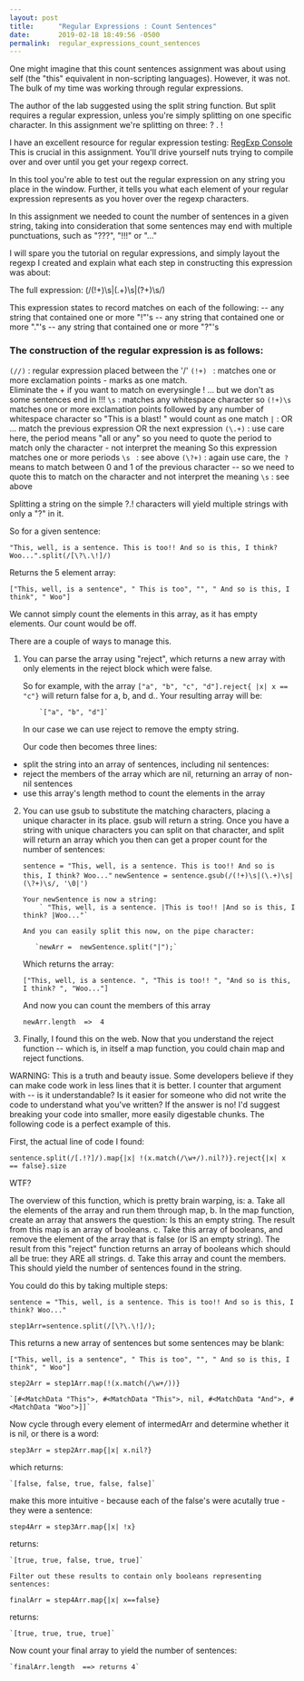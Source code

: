 ```yaml
---
layout: post
title:      "Regular Expressions : Count Sentences"
date:       2019-02-18 18:49:56 -0500
permalink:  regular_expressions_count_sentences
---
```



One might imagine that this count sentences assignment was about using self (the "this" equivalent in non-scripting languages).  However, it was not.  The bulk of my time was working through regular expressions.

The author of the lab suggested using the split string function.  But split requires a regular expression, unless you're simply splitting on one specific character.  In this assignment we're splitting on three:  ? . !

I have an excellent resource for regular expression testing: [RegExp Console](https://regexr.com/)  This is crucial in this assignment.  You'll drive yourself nuts trying to compile over and over until you get your regexp correct.

In this tool you're able to test out the regular expression on any string you place in the window.  Further, it tells you what each element of your regular expression represents as you hover over the regexp characters.

In this assignment we needed to count the number of sentences in a given string, taking into consideration that some sentences may end with multiple punctuations, such as "???", "!!!" or "..."  

I will spare you the tutorial on regular expressions, and simply layout the regexp I created and explain what each step in constructing this expression was about:

The full expression:   (/(!+)\s|(\.+)\s|(\?+)\s/)

This expression states to record matches on each of the following:
    -- any string that contained one or more "!"'s
		-- any string that contained one or more "."'s
		-- any string that contained one or more "?"'s
		 
		
### The construction of the regular expression is as follows:

`(//)`        :        regular expression placed between the '/'
`(!+) `      :        matches one or more exclamation points - marks as one match.  
                         Eliminate the + if you want to match on everysingle ! ... but we don't as some sentences end in !!!
`\s`         :        matches any whitespace character
                           so `(!+)\s` matches one or more exclamation points followed by any number of 
													 whitespace character so "This is a blast!     "   would count as one match
`|`            :       OR ... match the previous expression OR the next expression
`(\.+)`     :       use care here, the period means "all or any" so you need to quote the
period to match only the character - not interpret the meaning
So this expression matches one or more periods
`\s `       :       see above
` (\?+) ` :       again use care, the` ?` means to match between 0 and 1 of the previous
character -- so we need to quote this to match on the character
and not interpret the meaning
`\s`        :        see above  
		
	



Splitting a string on the simple ?.! characters will yield multiple strings with only a "?" in it.

So for a given sentence:  

 `"This, well, is a sentence. This is too!! And so is this, I think? Woo...".split(/[\?\.\!]/)`




Returns the 5 element array: 

 `["This, well, is a sentence", " This is too", "", " And so is this, I think", " Woo"]`



 
We cannot simply count the elements in this array, as it has empty elements.  Our count would be off.
 
There are a couple of ways to manage this.
 
1.  You can parse the array using "reject", which returns a new array with only elements in the reject block which were false.
  
       So for example, with the array `["a", "b", "c", "d"].reject{ |x| x == "c"}`
 			will return false for a, b, and d..  Your resulting array will be:
 			
			`["a", "b", "d"]`
					

	In our case we can use reject to remove the empty string.
	
	Our code then becomes three lines:
* split the string into an array of sentences, including nil sentences:
* reject the members of the array which are nil, returning an array of non-nil sentences
* use this array's length method to count the elements in the array
		
 2.  You can use gsub to substitute the matching characters, placing a unique character in its place.  gsub will return a string.  Once you have a string with unique characters you can split on that character, and split will return an array which you then can get a proper count for the number of sentences:

     `sentence = "This, well, is a sentence. This is too!! And so is this, I think? Woo..."`
		 `newSentence = sentence.gsub(/(!+)\s|(\.+)\s|(\?+)\s/, '\0|')`
 		 
 		 Your newSentence is now a string:
 		     ` "This, well, is a sentence. |This is too!! |And so is this, I think? |Woo..."`
		 
		 And you can easily split this now, on the pipe character:
		 
			`newArr =  newSentence.split("|");`
 		 
	 Which returns the array:
	 
		`["This, well, is a sentence. ", "This is too!! ", "And so is this, I think? ", "Woo..."]`
		 
	 And now you can count the members of this array

	 `newArr.length  =>  4`
 		 
 
3.  Finally, I found this on the web.  Now that you understand the reject function -- which is, in itself a map function, you could chain map and reject functions.

WARNING:  This is a truth and beauty issue.  Some developers believe if they can make code work in less lines that it is better.  I counter that argument with -- is it understandable?  Is it easier for someone who did not write the code to understand what you've written?  If the answer is no!  I'd suggest breaking your code into smaller, more easily digestable chunks.  The following code is a perfect example of this.

First, the actual line of code I found:

`sentence.split(/[.!?]/).map{|x| !(x.match(/\w+/).nil?)}.reject{|x| x == false}.size `
 
 WTF?
 

The overview of this function, which is pretty brain warping, is:
a.  Take all the elements of the array and run them through map, 
b.  In the map function, create an array that answers the question:  Is this an empty string.  The result from this map is an array of booleans.
c. 	Take this array of booleans, and remove the element of the array that is false (or IS an empty string).  The result from this "reject" function returns an array of booleans which should all be true:  they ARE all strings.
d. 	Take this array and count the members.  This should yield the number of sentences found in the string. 
		 
You could do this by taking multiple steps:

`sentence = "This, well, is a sentence. This is too!! And so is this, I think? Woo..."`
			
`step1Arr=sentence.split(/[\?\.\!]/);`
		
This returns a new array of sentences but some sentences may be blank:
			 
			
`["This, well, is a sentence", " This is too", "", " And so is this, I think", " Woo"]`
				
 `step2Arr = step1Arr.map(!(x.match(/\w+/))}`
 
	`[#<MatchData "This">, #<MatchData "This">, nil, #<MatchData "And">, #<MatchData "Woo">]]`
			
Now cycle through every element of intermedArr and determine whether it is nil, or there is a word:

 `step3Arr = step2Arr.map{|x| x.nil?}`
 
 which returns:
 
	`[false, false, true, false, false]`

make this more intuitive - because each of the false's were acutally true - they were a sentence:

 `step4Arr = step3Arr.map{|x| !x}`

 returns:
 
	`[true, true, false, true, true]`
			
	Filter out these results to contain only booleans representing sentences:
 
   `finalArr = step4Arr.map{|x| x==false}`
			
 returns:
 
	`[true, true, true, true]`
			
 Now count your final array to yield the number of sentences:
 
	`finalArr.length  ==> returns 4`
